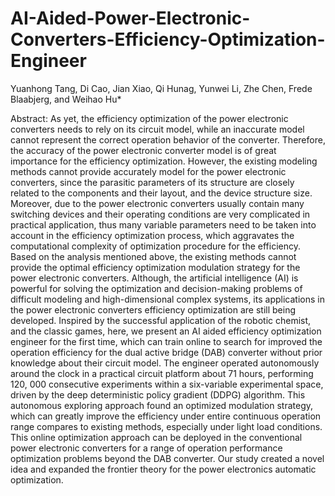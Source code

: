 # AI-Aided-Power-Electronic-Converters-Efficiency-Optimization-Engineer
Yuanhong Tang, Di Cao, Jian Xiao, Qi Hunag, Yunwei Li, Zhe Chen, Frede Blaabjerg, and Weihao Hu*

Abstract:
As yet, the efficiency optimization of the power electronic converters needs to rely on its circuit model, while an inaccurate model cannot represent the correct operation behavior of the converter. Therefore, the accuracy of the power electronic converter model is of great importance for the efficiency optimization. However, the existing modeling methods cannot provide accurately model for the power electronic converters, since the parasitic parameters of its structure are closely related to the components and their layout, and the device structure size. Moreover, due to the power electronic converters usually contain many switching devices and their operating conditions are very complicated in practical application, thus many variable parameters need to be taken into account in the efficiency optimization process, which aggravates the computational complexity of optimization procedure for the efficiency. Based on the analysis mentioned above, the existing methods cannot provide the optimal efficiency optimization modulation strategy for the power electronic converters. Although, the artificial intelligence (AI) is powerful for solving the optimization and decision-making problems of difficult modeling and high-dimensional complex systems, its applications in the power electronic converters efficiency optimization are still being developed.  Inspired by the successful application of the robotic chemist, and the classic games, here, we present an AI aided efficiency optimization engineer for the first time, which can train online to search for improved the operation efficiency for the dual active bridge (DAB) converter without prior knowledge about their circuit model. The engineer operated autonomously around the clock in a practical circuit platform about 71 hours, performing 120, 000 consecutive experiments within a six-variable experimental space, driven by the deep deterministic policy gradient (DDPG) algorithm. This autonomous exploring approach found an optimized modulation strategy, which can greatly improve the efficiency under entire continuous operation range compares to existing methods, especially under light load conditions. This online optimization approach can be deployed in the conventional power electronic converters for a range of operation performance optimization problems beyond the DAB converter. Our study created a novel idea and expanded the frontier theory for the power electronics automatic optimization.
